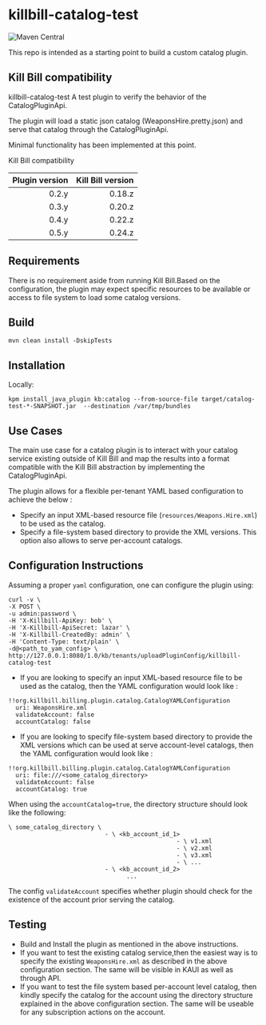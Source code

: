 # killbill-catalog-test
![Maven Central](https://img.shields.io/maven-central/v/org.kill-bill.billing.plugin.java/catalog-test-plugin?color=blue&label=Maven%20Central)

This repo is intended as a starting point to build a custom catalog plugin.


## Kill Bill compatibility

killbill-catalog-test
A test plugin to verify the behavior of the CatalogPluginApi.

The plugin will load a static json catalog (WeaponsHire.pretty.json) and serve that catalog through the CatalogPluginApi.

Minimal functionality has been implemented at this point.

Kill Bill compatibility


| Plugin version | Kill Bill version |
| -------------: | ----------------: |
| 0.2.y          | 0.18.z            |
| 0.3.y          | 0.20.z            |
| 0.4.y          | 0.22.z            |
| 0.5.y          | 0.24.z            |


## Requirements

There is no requirement aside from running Kill Bill.Based on the configuration, the plugin may expect specific resources to be available or access to file system to load some catalog versions.

## Build

```
mvn clean install -DskipTests
```

## Installation

Locally:

```
kpm install_java_plugin kb:catalog --from-source-file target/catalog-test-*-SNAPSHOT.jar  --destination /var/tmp/bundles
```

## Use Cases

The main use case for a catalog plugin is to interact with your catalog service existing outside of Kill Bill and map the results into a format compatible with the Kill Bill abstraction by implementing the CatalogPluginApi.

The plugin allows for a flexible per-tenant YAML based configuration to achieve the below :
* Specify an input XML-based resource file (`resources/Weapons.Hire.xml`) to be used as the catalog.
* Specify a file-system based directory to provide the XML versions. This option also allows to serve per-account catalogs.

## Configuration Instructions

Assuming a proper `yaml` configuration, one can configure the plugin using:

```
curl -v \
-X POST \
-u admin:password \
-H 'X-Killbill-ApiKey: bob' \
-H 'X-Killbill-ApiSecret: lazar' \
-H 'X-Killbill-CreatedBy: admin' \
-H 'Content-Type: text/plain' \
-d@<path_to_yam_config> \
http://127.0.0.1:8080/1.0/kb/tenants/uploadPluginConfig/killbill-catalog-test
```

* If you are looking to specify an input XML-based resource file to be used as the catalog, then the YAML configuration would look like :

```
!!org.killbill.billing.plugin.catalog.CatalogYAMLConfiguration
  uri: WeaponsHire.xml
  validateAccount: false
  accountCatalog: false
```

* If you are looking to specify file-system based directory to provide the XML versions which can be used at serve account-level catalogs, then the YAML configuration would look like :

```
!!org.killbill.billing.plugin.catalog.CatalogYAMLConfiguration
  uri: file:///<some_catalog_directory>
  validateAccount: false
  accountCatalog: true
```

When using the `accountCatalog=true`, the directory structure should look like the following:

```
\ some_catalog_directory \
                           - \ <kb_account_id_1>
                                               - \ v1.xml
                                               - \ v2.xml
                                               - \ v3.xml
                                               - \ ...
                           - \ <kb_account_id_2>
                                 ...
```

The config `validateAccount` specifies whether plugin should check for the existence of the account prior serving the catalog.

## Testing

* Build and Install the plugin as mentioned in the above instructions.
* If you want to test the existing catalog service,then the easiest way is to specify the existing `WeaponsHire.xml` as described in the above configuration section. The same will be visible in KAUI as well as through API.
* If you want to test the file system based per-account level catalog, then kindly specify the catalog for the account using the directory structure explained in the above configuration section. The same will be useable for any subscription actions on the account. 

